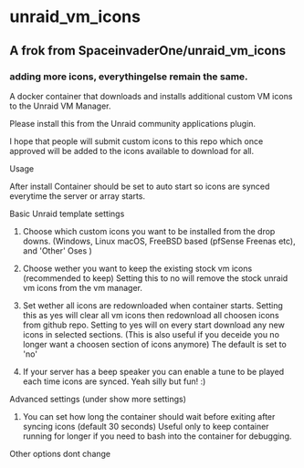 # unraid_vm_icons
## A frok from SpaceinvaderOne/unraid_vm_icons
### adding more icons, everythingelse remain the same.

A docker container that downloads and installs additional custom VM icons to the Unraid VM Manager.

Please install this from the Unraid community applications plugin.

I hope that people will submit custom icons to this repo which once approved will be added to the icons available to download for all.

Usage

After install Container should be set to auto start so icons are synced everytime the server or array starts.

Basic
Unraid template settings
1. Choose which custom icons you want to be installed from the drop downs. (Windows, Linux macOS, FreeBSD based (pfSense Freenas etc), and 'Other' Oses )
2. Choose wether you want to keep the existing stock vm icons (recommended to keep)
   Setting this to no will remove the stock unraid vm icons from the vm manager.
3. Set wether all icons are redownloaded when container starts.
    Setting this as yes will clear all vm icons then redownload all choosen icons from github repo. 
    Setting to yes will on every start download any new icons in selected sections.
    (This is also useful if you deceide you no longer want a choosen section of icons anymore)
 The default is set to 'no'    
    
4. If your server has a beep speaker you can enable a tune to be played each time icons are synced. Yeah silly but fun! :)

Advanced settings (under show more settings)
1. You can set how long the container should wait before exiting after syncing icons (default 30 seconds)
Useful only to keep container running for longer if you need to bash into the container for debugging.

Other options dont change
